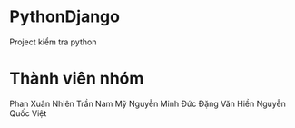 # PythonDjango
Project kiểm tra python
# Thành viên nhóm
Phan Xuân Nhiên
Trần Nam Mỹ
Nguyễn Minh Đức
Đặng Văn Hiền
Nguyễn Quốc Việt
